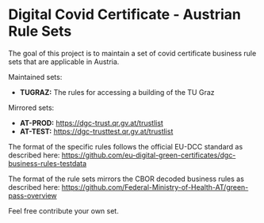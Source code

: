 # Digital Covid Certificate - Austrian Rule Sets

The goal of this project is to maintain a set of covid certificate business
rule sets that are applicable in Austria.

Maintained sets:

* **TUGRAZ:** The rules for accessing a building of the TU Graz

Mirrored sets:

* **AT-PROD:** https://dgc-trust.qr.gv.at/trustlist
* **AT-TEST:** https://dgc-trusttest.qr.gv.at/trustlist

The format of the specific rules follows the official EU-DCC standard as
described here:
https://github.com/eu-digital-green-certificates/dgc-business-rules-testdata

The format of the rule sets mirrors the CBOR decoded business rules as described
here: https://github.com/Federal-Ministry-of-Health-AT/green-pass-overview

Feel free contribute your own set.